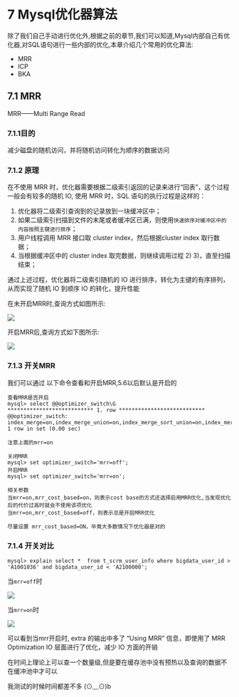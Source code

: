 # 7 Mysql优化器算法

除了我们自己手动进行优化外,根据之前的章节,我们可以知道,Mysql内部自己有优化器,对SQL语句进行一些内部的优化,本章介绍几个常用的优化算法:

- MRR
- ICP
- BKA

## 7.1 MRR

MRR——Multi Range Read

### 7.1.1目的

减少磁盘的随机访问，并将随机访问转化为顺序的数据访问

### 7.1.2 原理

在不使用 MRR 时，优化器需要根据二级索引返回的记录来进行“回表”，这个过程一般会有较多的随机 IO, 使用 MRR 时，SQL 语句的执行过程是这样的：

1. 优化器将二级索引查询到的记录放到一块缓冲区中；
2. 如果二级索引扫描到文件的末尾或者缓冲区已满，则使用`快速排序对缓冲区中的内容按照主键进行排序`；
3. 用户线程调用 MRR 接口取 cluster index，然后根据cluster index 取行数据；
4. 当根据缓冲区中的 cluster index 取完数据，则继续调用过程 2) 3)，直至扫描结束；

通过上述过程，优化器将二级索引随机的 IO 进行排序，转化为主键的有序排列，从而实现了随机 IO 到顺序 IO 的转化，提升性能



在未开启MRR时,查询方式如图所示:

![](http://mysql317.oss-cn-beijing.aliyuncs.com/no-mrr-access-pattern.png)



开启MRR后,查询方式如下图所示:

![](http://mysql317.oss-cn-beijing.aliyuncs.com/mrr-access-pattern.png)



### 7.1.3 开关MRR

我们可以通过 以下命令查看和开启MRR,5.6以后默认是开启的

```mysql
查看MRR是否开启
mysql> select @@optimizer_switch\G
*************************** 1. row ***************************
@@optimizer_switch: index_merge=on,index_merge_union=on,index_merge_sort_union=on,index_merge_intersection=on,engine_condition_pushdown=on,index_condition_pushdown=on,mrr=on,mrr_cost_based=on,block_nested_loop=on,batched_key_access=off,materialization=on,semijoin=on,loosescan=on,firstmatch=on,duplicateweedout=on,subquery_materialization_cost_based=on,use_index_extensions=on,condition_fanout_filter=on,derived_merge=on
1 row in set (0.00 sec)

注意上面的mrr=on

关闭MRR
mysql> set optimizer_switch='mrr=off';
开启MRR
mysql> set optimizer_switch='mrr=on';

相关参数
当mrr=on,mrr_cost_based=on，则表示cost base的方式还选择启用MRR优化,当发现优化后的代价过高时就会不使用该项优化
当mrr=on,mrr_cost_based=off，则表示总是开启MRR优化

尽量设置 mrr_cost_based=ON，毕竟大多数情况下优化器是对的

```

### 7.1.4 开关对比

```mysql
mysql> explain select *  from t_scrm_user_info where bigdata_user_id > 'A1001036' and bigdata_user_id < 'A2100000';
```

当`mrr=off`时

![](http://mysql317.oss-cn-beijing.aliyuncs.com/mrroffexplain.png)

当`mrr=on`时

![](http://mysql317.oss-cn-beijing.aliyuncs.com/mrrontime.png)

可以看到当mrr开启时, extra 的输出中多了 “Using MRR” 信息，即使用了 MRR Optimization IO 层面进行了优化，减少 IO 方面的开销

在时间上理论上可以查一个数量级,但是要在缓存池中没有预热以及查询的数据不在缓冲池中才可以

我测试的时候时间都差不多 (⊙﹏⊙)b













